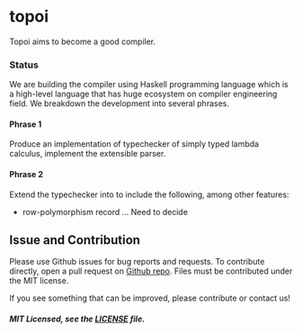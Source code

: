# topoi
Topoi aims to become a good compiler.

### Status
We are building the compiler using Haskell programming language which is a high-level language that has huge ecosystem on compiler engineering field.
We breakdown the development into several phrases.

#### Phrase 1
Produce an implementation of typechecker of simply typed lambda calculus, implement the extensible parser.

#### Phrase 2
Extend the typechecker into to include the following, among other features:
* row-polymorphism record
... Need to decide

## Issue and Contribution
Please use Github issues for bug reports and requests. To contribute directly, open a pull request on [Github repo](https://github.com/topoi-lang/topoi/issues). Files must be contributed under the MIT license.

If you see something that can be improved, please contribute or contact us!

##### MIT Licensed, see the [LICENSE](https://github.com/topoi-lang/topoi/blob/master/LICENSE) file.

